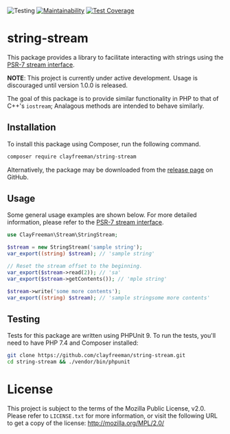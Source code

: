 ![Testing](https://github.com/clayfreeman/string-stream/workflows/Testing/badge.svg)
[![Maintainability](https://api.codeclimate.com/v1/badges/1f8b86e65ff9b355b894/maintainability)](https://codeclimate.com/github/clayfreeman/string-stream/maintainability)
[![Test Coverage](https://api.codeclimate.com/v1/badges/1f8b86e65ff9b355b894/test_coverage)](https://codeclimate.com/github/clayfreeman/string-stream/test_coverage)

# string-stream

This package provides a library to facilitate interacting with strings using the
[PSR-7 stream interface].

**NOTE**: This project is currently under active development. Usage is
discouraged until version 1.0.0 is released.

The goal of this package is to provide similar functionality in PHP to that of
C++'s `iostream`; Analagous methods are intended to behave similarly.

## Installation

To install this package using Composer, run the following command.

```bash
composer require clayfreeman/string-stream
```

Alternatively, the package may be downloaded from the [release page] on GitHub.

## Usage

Some general usage examples are shown below. For more detailed information,
please refer to the [PSR-7 stream interface].

```php
use ClayFreeman\Stream\StringStream;

$stream = new StringStream('sample string');
var_export((string) $stream); // 'sample string'

// Reset the stream offset to the beginning.
var_export($stream->read(2)); // 'sa'
var_export($stream->getContents()); // 'mple string'

$stream->write('some more contents');
var_export((string) $stream); // 'sample stringsome more contents'
```

## Testing

Tests for this package are written using PHPUnit 9. To run the tests, you'll
need to have PHP 7.4 and Composer installed:

```bash
git clone https://github.com/clayfreeman/string-stream.git
cd string-stream && ./vendor/bin/phpunit
```

# License

This project is subject to the terms of the Mozilla Public License, v2.0. Please
refer to `LICENSE.txt` for more information, or visit the following URL to get a
copy of the license: http://mozilla.org/MPL/2.0/

[PSR-7 stream interface]: https://www.php-fig.org/psr/psr-7/#34-psrhttpmessagestreaminterface
[release page]: https://github.com/clayfreeman/string-stream/releases
